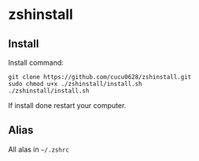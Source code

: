 # zshinstall
## Install
Install command:
```
git clone https://github.com/cucu0628/zshinstall.git
sudo chmod u+x ./zshinstall/install.sh
./zshinstall/install.sh
```
If install done restart your computer.

## Alias
All alas in `~/.zshrc`
